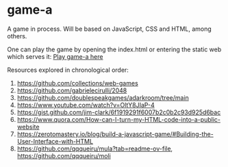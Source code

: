 # game-a
A game in process. Will be based on JavaScript, CSS and HTML, among others.

One can play the game by opening the index.html or entering the static web which serves it: [Play game-a here](url)

Resources explored in chronological order:
1. https://github.com/collections/web-games
2. https://github.com/gabrielecirulli/2048
3. https://github.com/doublespeakgames/adarkroom/tree/main
4. https://www.youtube.com/watch?v=OltY8JIaP-4
5. https://gist.github.com/jim-clark/6f1919291f6007b2c0b2c93d925d6bac
6. https://www.quora.com/How-can-I-turn-my-HTML-code-into-a-public-website
7. https://zerotomastery.io/blog/build-a-javascript-game/#Building-the-User-Interface-with-HTML
8. https://github.com/qqqueiru/mula?tab=readme-ov-file, https://github.com/qqqueiru/moli
